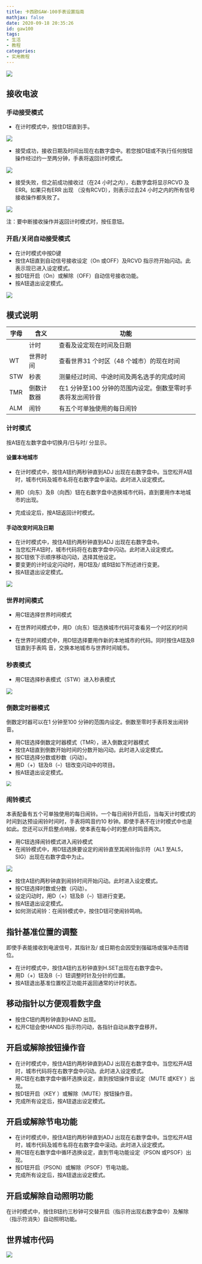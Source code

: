 ```yaml
---
title: 卡西欧GAW-100手表设置指南
mathjax: false
date: 2020-09-18 20:35:26
id: gaw100
tags:
- 生活
- 教程
categories:
- 实用教程
---
```


![](https://gitee.com/zihm/images/raw/master/hexo/20200918123953.png)



<!---more--->

## 接收电波

###  手动接受模式

- 在计时模式中，按住D钮直到手。

![](https://gitee.com/zihm/images/raw/master/hexo/20200918123953-3.png)

- 接受成功，接收日期及时间出现在右数字盘中。若您按D钮或不执行任何按钮操作经过约一至两分钟，手表将返回计时模式。

![](https://gitee.com/zihm/images/raw/master/hexo/20200918123953-4.png)

- 接受失败，但之前成功接收过（在24 小时之内），右数字盘将显示RCVD 及ERR。如果只有ERR 出现
  （没有RCVD），则表示过去24 小时之内的所有信号接收操作都失败了。

![](https://gitee.com/zihm/images/raw/master/hexo/20200918123953-5.png)

注：要中断接收操作并返回计时模式时，按任意钮。

### 开启/关闭自动接受模式

- 在计时模式中按D键
- 按住A钮直到自动信号接收设定（On 或OFF）及RCVD 指示符开始闪动。此表示现已进入设定模式。
- 按D钮开启（On）或解除（OFF）自动信号接收功能。
- 按A钮退出设定模式。

![](https://gitee.com/zihm/images/raw/master/hexo/20200918123953-6.png)

## 模式说明

| 字母 | 含义       | 功能                                                       |
| ---- | ---------- | ---------------------------------------------------------- |
|      | 计时       | 查看及设定现在时间及日期                                   |
| WT   | 世界时间   | 查看世界31 个时区（48 个城市）的现在时间                   |
| STW  | 秒表       | 测量经过时间、中途时间及两名选手的完成时间                 |
| TMR  | 倒数计数器 | 在1 分钟至100 分钟的范围内设定。倒数至零时手表将发出闹铃音 |
| ALM  | 闹铃       | 有五个可单独使用的每日闹铃                                 |

### 计时模式

按A钮在左数字盘中切换月/日与时/ 分显示。

#### 设置本地城市

- 在计时模式中，按住A钮约两秒钟直到ADJ 出现在右数字盘中。当您松开A钮时，城市代码及城市名将在右数字盘中滚动。此时进入设定模式。

- 用D（向东）及B（向西）钮在右数字盘中选换城市代码，直到要用作本地城市的出现。

- 完成设定后，按A钮返回计时模式。

#### 手动改变时间及日期

- 在计时模式中，按住A钮约两秒钟直到ADJ 出现在右数字盘中。
- 当您松开A钮时，城市代码将在右数字盘中闪动。此时进入设定模式。
- 按C钮依下示顺序移动闪动，选择其他设定。
- 要变更的计时设定闪动时，用D钮及/ 或B钮如下所述进行变更。
- 按A钮退出设定模式。

![](https://gitee.com/zihm/images/raw/master/hexo/20200918123953-7.png)

### 世界时间模式

- 用C钮选择世界时间模式

- 在世界时间模式中，用D（向东）钮选换城市代码可查看另一个时区的时间
- 在世界时间模式中，用D钮选择要用作新的本地城市的代码。同时按住A钮及B钮直到手表鸣
  音，交换本地城市与世界时间城市。

### 秒表模式

- 用C钮选择秒表模式（STW）进入秒表模式

![](https://gitee.com/zihm/images/raw/master/hexo/20200918123953-8.png)

### 倒数定时器模式

倒数定时器可以在1 分钟至100 分钟的范围内设定。倒数至零时手表将发出闹铃音。

- 用C钮选择倒数定时器模式（TMR），进入倒数定时器模式
- 按住A钮直到倒数开始时间的分数开始闪动。此时进入设定模式。
- 按C钮选择分数或秒数（闪动）。
- 用D（+）钮及B（–）钮改变闪动中的项目。
- 按A钮退出设定模式。

<img src="https://gitee.com/zihm/images/raw/master/hexo/20200918123953-10.png" style="zoom:80%;" />

### 闹铃模式

本表配备有五个可单独使用的每日闹铃。一个每日闹铃开启后，当每天计时模式的时间到达预设闹铃时间时，手表将鸣音约10 秒钟。即使手表不在计时模式中也是如此。您还可以开启整点响报，使本表在每小时的整点时鸣音两次。

- 用C钮选择闹铃模式进入闹铃模式
- 在闹铃模式中，用D钮选换要设定的闹铃直至其闹铃指示符（AL1 至AL5，SIG）出现在右数字盘中为止。

![](https://gitee.com/zihm/images/raw/master/hexo/20200918123953-9.png)

- 按住A钮约两秒钟直到闹铃时间开始闪动。此时进入设定模式。
- 按C钮选择时数或分数（闪动）。
- 设定闪动时，用D（+）钮及B（–）钮进行变更。
- 按A钮退出设定模式。
- 如何测试闹铃：在闹铃模式中，按住D钮可使闹铃鸣响。



## 指针基准位置的调整

即使手表能接收到电波信号，其指针及/ 或日期也会因受到强磁场或强冲击而错位。

- 在计时模式中，按住A钮约五秒钟直到H.SET出现在右数字盘中。
- 用D（+）钮及B（–）钮调整时针及分针的位置。
- 按A钮退出基准位置校正功能并返回通常的计时状态。

## 移动指针以方便观看数字盘

- 按住C钮约两秒钟直到HAND 出现。
- 松开C钮会使HANDS 指示符闪动，各指针自动从数字盘移开。

## 开启或解除按钮操作音

-  在计时模式中，按住A钮约两秒钟直到ADJ 出现在右数字盘中。当您松开A钮时，城市代码将在右数字盘中闪动。此时进入设定模式。
-  用C钮在右数字盘中循环选换设定，直到按钮操作音设定（MUTE 或KEY ）出现。
-  按D钮开启（KEY ）或解除（MUTE）按钮操作音。
-  完成所有设定后，按A钮退出设定模式。

## 开启或解除节电功能

- 在计时模式中，按住A钮约两秒钟直到ADJ 出现在右数字盘中。当您松开A钮时，城市代码及城市名将在右数字盘中滚动。此时进入设定模式。
- 用C钮在右数字盘中循环选换设定，直到节电功能设定（PSON 或PSOF）出现。
- 按D钮开启（PSON）或解除（PSOF）节电功能。
- 完成所有设定后，按A钮退出设定模式。

## 开启或解除自动照明功能

在计时模式中，按住B钮约三秒钟可交替开启（指示符出现右数字盘中）及解除（指示符消失）自动照明功能。



## 世界城市代码

![](https://gitee.com/zihm/images/raw/master/hexo/20200918200515.png)
